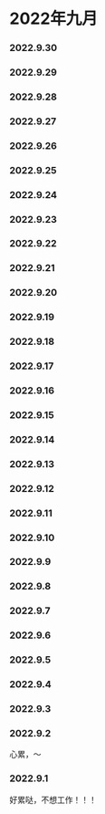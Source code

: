 # 2022年九月

### 2022.9.30
### 2022.9.29
### 2022.9.28
### 2022.9.27
### 2022.9.26
### 2022.9.25
### 2022.9.24
### 2022.9.23
### 2022.9.22
### 2022.9.21
### 2022.9.20
### 2022.9.19
### 2022.9.18
### 2022.9.17
### 2022.9.16
### 2022.9.15
### 2022.9.14
### 2022.9.13
### 2022.9.12
### 2022.9.11
### 2022.9.10
### 2022.9.9
### 2022.9.8
### 2022.9.7
### 2022.9.6
### 2022.9.5
### 2022.9.4
### 2022.9.3
### 2022.9.2
心累，～
### 2022.9.1
好累哒，不想工作！！！
